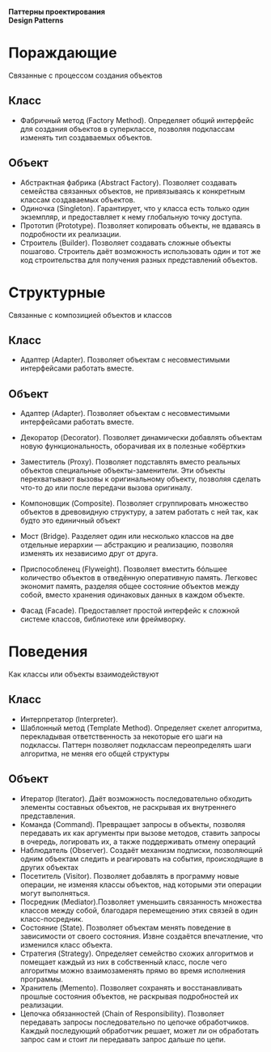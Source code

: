 **Паттерны проектирования**<br>
**Design Patterns**

# Пораждающие
Связанные с процессом создания объектов

## Класс
- Фабричный метод (Factory Method). Определяет общий интерфейс для создания объектов в суперклассе, позволяя подклассам изменять тип создаваемых объектов.

## Объект
- Абстрактная фабрика (Abstract Factory). Позволяет создавать семейства связанных объектов, не привязываясь к конкретным классам создаваемых объектов.
- Одиночка (Singleton). Гарантирует, что у класса есть только один
экземпляр, и предоставляет к нему глобальную точку доступа.
- Прототип (Prototype). Позволяет копировать объекты, не вдаваясь в
подробности их реализации.
- Строитель (Builder). Позволяет создавать сложные объекты пошагово.
Строитель даёт возможность использовать один и тот же код строительства для получения разных представлений объектов.

# Структурные
Связанные с композицией объектов и классов

## Класс
- Адаптер (Adapter). Позволяет объектам с несовместимыми
интерфейсами работать вместе.

## Объект
- Адаптер (Adapter). Позволяет объектам с несовместимыми
интерфейсами работать вместе.
- Декоратор (Decorator). Позволяет динамически добавлять объектам новую
функциональность, оборачивая их в полезные «обёртки»
- Заместитель (Proxy). Позволяет подставлять вместо реальных объектов
специальные объекты-заменители. Эти объекты перехватывают вызовы к оригинальному объекту, позволяя сделать что-то до или после передачи вызова оригиналу.

- Компоновщик (Composite). Позволяет сгруппировать множество объектов в
древовидную структуру, а затем работать с ней так, как будто это единичный объект
- Мост (Bridge). Разделяет один или несколько классов на две отдельные
иерархии — абстракцию и реализацию, позволяя изменять их независимо друг от друга.
- Приспособленец (Flyweight). Позволяет вместить бóльшее количество объектов
в отведённую оперативную память. Легковес экономит память, разделяя общее состояние объектов между собой, вместо хранения одинаковых данных в каждом объекте.
- Фасад (Facade). Предоставляет простой интерфейс к сложной системе
классов, библиотеке или фреймворку.

# Поведения
Как классы или объекты взаимодействуют

## Класс
- Интерпретатор (Interpreter).
- Шаблонный метод (Template Method). Определяет скелет алгоритма, перекладывая ответственность за некоторые его шаги на подклассы. Паттерн позволяет подклассам переопределять шаги алгоритма, не меняя его общей структуры

## Объект
- Итератор (Iterator). Даёт возможность последовательно обходить элементы составных объектов, не раскрывая их внутреннего представления.
- Команда (Command). Превращает запросы в объекты, позволяя передавать их как аргументы при вызове методов, ставить запросы в очередь, логировать их, а также поддерживать отмену операций
- Наблюдатель (Observer). Создаёт механизм подписки, позволяющий одним объектам следить и реагировать на события, происходящие в других объектах
- Посетитель (Visitor). Позволяет добавлять в программу новые операции, не изменяя классы объектов, над которыми эти операции могут выполняться.
- Посредник (Mediator).Позволяет уменьшить связанность множества классов между собой, благодаря перемещению этих связей в один класс-посредник.
- Состояние (State). Позволяет объектам менять поведение в зависимости от своего состояния. Извне создаётся впечатление, что изменился класс объекта.
- Стратегия (Strategy). Определяет семейство схожих алгоритмов и помещает каждый из них в собственный класс, после чего алгоритмы можно взаимозаменять прямо во время исполнения программы.
- Хранитель (Memento). Позволяет сохранять и восстанавливать прошлые состояния объектов, не раскрывая подробностей их реализации.
- Цепочка обязанностей (Chain of Responsibility). Позволяет передавать запросы
последовательно по цепочке обработчиков. Каждый последующий обработчик решает, может ли он обработать запрос сам и стоит ли передавать запрос дальше по цепи.